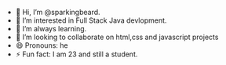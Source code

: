 - 👋 Hi, I’m @sparkingbeard.
- 👀 I’m interested in Full Stack Java devlopment.
- 🌱 I’m always learning.
- 💞️ I’m looking to collaborate on html,css and javascript projects
- 😄 Pronouns: he
- ⚡ Fun fact: I am 23 and still a student.

<!---
sparkingbeard/sparkingbeard is a ✨ special ✨ repository because its `README.md` (this file) appears on your GitHub profile.
You can click the Preview link to take a look at your changes.
--->
